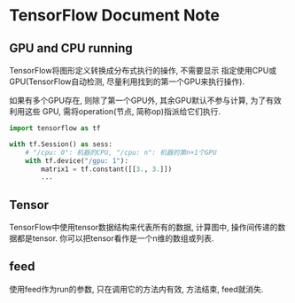 # TensorFlow Document Note

## GPU and CPU running

TensorFlow将图形定义转换成分布式执行的操作, 不需要显示
指定使用CPU或GPU(TensorFlow自动检测, 尽量利用找到的第一个GPU来执行操作).

如果有多个GPU存在, 则除了第一个GPU外, 其余GPU默认不参与计算, 为了有效利用这些
GPU, 需将operation(节点, 简称op)指派给它们执行.
```python
import tensorflow as tf

with tf.Session() as sess:
    # "/cpu: 0": 机器的CPU, "/cpu: n": 机器的第n+1个GPU
    with tf.device("/gpu: 1"):
        matrix1 = tf.constant([[3., 3.]])
        ...
```

## Tensor

TensorFlow中使用tensor数据结构来代表所有的数据, 计算图中, 操作间传递的数据都是tensor.
你可以把tensor看作是一个n维的数组或列表.

## feed

使用feed作为run的参数, 只在调用它的方法内有效, 方法结束, feed就消失.